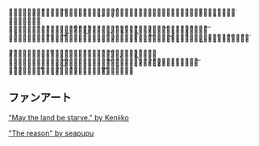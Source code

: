 <!-- title: 古石ビジュー -->
<!-- status: Corrupted -->

こ̴̰̿̋の̷̲̄̎͂地̵̘̐̕͠が̴̢̞̼͂̚滅̴͓̬̍び̶̛͇̈́̑る̵̯̳̤͛こ̶̢̖̻̋と̴̯̙̼̑̏̕を̵̞̟͚̀̍願̴̟͘え̴̡̤̙̒̎  
こ̵͓̎̌の̴̮̄̚地̶͊ͅが̵̠͖̻͛̊̈́飢̸̜͆え̷͙̀̇͛͜尽̸̜̝͂き̶̨͕̟̌̒͘る̷͚̉̈́̋こ̶͖͌̽̍と̷̢̦̑̒͝を̶͔̥̲͂̈́祈̷͕̎͌れ̶̳͛͠  
こ̵̤̾͑の̴̜̙̯͒̇̓大̶͙̮͗͠地̵̗̋̅̚が̴̳̦̇ͅ燃̷̖͛え̶̲̦̏̓尽̴̢͉̽͌͠き̴̢̜̦̕͝る̵͙͕̥̏̎̍の̶͖̖̓を̶͕͗望̵̡͆͗め̶̼̦͌̚͘

こ̸̲͛の̶̡̑地̶̦̱̊̓が̶̼̦̽̀͊滅̶̡̝͂̇ひ̴̡͇̏尽̴̬͂͝く̶̨̲̅̅̄せ̷͖̈́よ̵̥̦͂̔  
飢̶̰̍え̴̳̑̒よ̶̱͘͜͝、̸̙̜̒燃̵͈͂え̶̻̻͋͝よ̵͍͌̐、̴̡͕̉滅̷̟͊び̸̢͉͛͋去̷͉̓れ̶̮́！̵̡̜̒͝  
こ̶͓̈́͐の̸͓̋̈́地̵̡͓̊͠に̴̢͉̈́̈́は̸͙̬̇救̴̝̈́͒い̷̳̈́は̴̡̤͗̓無̸̨̊͆い̵̮̎̋ͅ

## ファンアート

["May the land be starve." by Kenjiko](https://x.com/KenjikoKun/status/1832287162777399451)

["The reason" by seapupu](https://x.com/seapupu290495/status/1832460946494935321)
